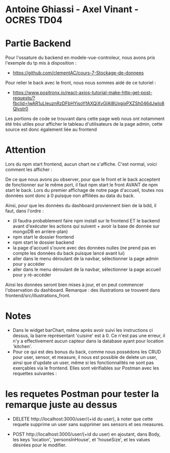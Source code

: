 # Antoine Ghiassi - Axel Vinant - OCRES TD04
# Partie Backend

Pour l'ossature du backend en modele-vue-controleur, nous avons pris l'exemple du tp mis à disposition :
- https://github.com/clementAC/cours-7-Stockage-de-donnees

Pour relier le back avec le front, nous nous sommes aidé de ce tutoriel :
- https://www.positronx.io/react-axios-tutorial-make-http-get-post-requests/?fbclid=IwAR1uLIeuznRzDFbHYisoYfAXQiXvGIAl8UxgixPXZSh046dJwlo8Qlvstr0

Les portions de code se trouvant dans cette page web nous ont notamment été très utiles pour afficher le tableau d'utilisateurs de la page admin, cette source est donc également liée au frontend


# Attention
Lors du npm start frontend, aucun chart ne s'affiche. C'est normal, voici comment les afficher : 

De ce que nous avons pu observer, pour que le front et le back acceptent de fonctionner sur le même port, il faut npm start le front AVANT de npm start le back.
Lors du premier affichage de notre page d'accueil, toutes nos données sont donc à 0 puisque non affiliées au data du back.

Ainsi, pour que les données du dashboard proviennent bien de la bdd, il faut, dans l'ordre :
- (il faudra probablement faire npm install sur le frontend ET le backend avant d'exécuter les actions qui suivent + avoir la base de donnée sur mongoDB en arrière-plan)
- npm start le dossier frontend
- npm start le dossier backend
- la page d'accueil s'ouvre avec des données nulles (ne prend pas en compte les données du back puisque lancé avant lui)
- aller dans le menu déroulant de la navbar, sélectionner la page admin pour y accéder
- aller dans le menu déroulant de la navbar, sélectionner la page accueil pour y ré-accéder

Ainsi les données seront bien mises à jour, et on peut commencer l'observation du dashboard.
Remarque : des illustrations se trouvent dans frontend/src/illustrations_front.


# Notes 
- Dans le widget barChart, même après avoir suivi les instructions ci dessus, la barre représentant 'cuisine' est à 0. Ce n'est pas une erreur, il n'y a effectivement aucun capteur dans la database ayant pour location 'kitchen'.
- Pour ce qui est des bonus du back, comme nous possédons les CRUD pour user, sensor, et measure, il nous est possible de delete un user, ainsi que d'update un user, même si les fonctionnalités ne sont pas exerçables via le frontend. Elles sont vérifiables sur Postman avec les requettes suivantes : 

# les requetes Postman pour tester la remarque juste au dessus

- DELETE http://localhost:3000/user/(+id du user), à noter que cette requete supprime un user sans supprimer ses sensors et ses measures.

- POST http://localhost:3000/user/(+id du user) en ajoutant, dans Body, les keys 'location', 'personsInHouse', et 'houseSize', et les values désirées pour le modifier. 

